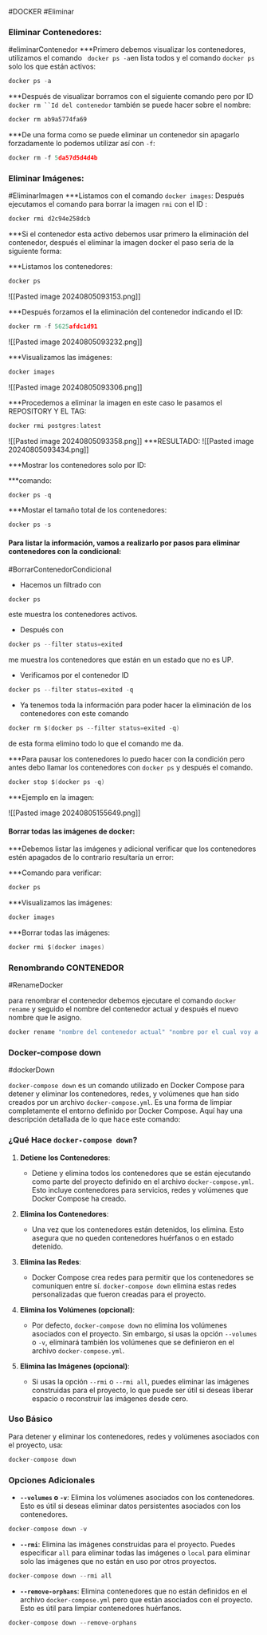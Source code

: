 #DOCKER #Eliminar
### Eliminar  Contenedores:
#eliminarContenedor
***Primero debemos visualizar los contenedores, utilizamos el comando ` docker ps -a`en lista todos  y el comando `docker ps` solo los que están activos:

```c
docker ps -a
```

***Después de visualizar borramos con el siguiente comando pero por ID `docker rm ``Id del contenedor` también se puede hacer sobre el nombre:

```C
docker rm ab9a5774fa69
```

***De una forma como se puede eliminar un contenedor sin apagarlo forzadamente lo podemos utilizar así con `-f`:

```c
docker rm -f 5da57d5d4d4b
```

### Eliminar Imágenes:
#EliminarImagen
***Listamos con el comando `docker images`:
Después ejecutamos el comando para borrar  la imagen `rmi` con el ID :
```c
docker rmi d2c94e258dcb
```

***Si el contenedor esta activo debemos usar primero la eliminación del contenedor, después el eliminar la imagen docker el paso seria de la siguiente forma:

***Listamos los contenedores:
```c
docker ps
```

![[Pasted image 20240805093153.png]]


***Después forzamos el la eliminación del contenedor indicando el ID:

```c
docker rm -f 5625afdc1d91
```
![[Pasted image 20240805093232.png]]


***Visualizamos las imágenes:

```c
docker images
```

![[Pasted image 20240805093306.png]]


***Procedemos a eliminar la imagen en este caso le pasamos el  REPOSITORY Y EL TAG:

```c
docker rmi postgres:latest
```

![[Pasted image 20240805093358.png]]
***RESULTADO:
![[Pasted image 20240805093434.png]]

***Mostrar los contenedores solo por ID:

***comando:
```C
docker ps -q
```

***Mostar el tamaño total de los contenedores:

```c
docker ps -s
```

#### Para listar la información, vamos a realizarlo por pasos para eliminar contenedores con la condicional:
#BorrarContenedorCondicional

 * Hacemos un filtrado con
 ```c 
 docker ps
 ```
 este muestra los contenedores activos.
 * Después  con 
 ```c 
 docker ps --filter status=exited 
 ``` 
 me muestra los contenedores que están en un estado  que no es UP.
 * Verificamos por el contenedor ID 
  ```c
 docker ps --filter status=exited -q
 ``` 
 * Ya tenemos toda la información para poder hacer la eliminación de los contenedores con este comando 
  ```c
  docker rm $(docker ps --filter status=exited -q)
  ```
   de esta forma elimino todo lo que el comando me da.

***Para pausar los contenedores lo puedo hacer con la condición pero antes debo llamar los contenedores con `docker ps`  y después el comando.

```c
docker stop $(docker ps -q)
```

***Ejemplo en la imagen:

![[Pasted image 20240805155649.png]]

#### Borrar todas las imágenes de docker:

***Debemos listar las imágenes y adicional verificar que los contenedores estén apagados de lo contrario resultaría un error:   

***Comando para verificar:
```c
docker ps
```

***Visualizamos las imágenes:

```c
docker images 
```

***Borrar todas las imágenes:

```c
docker rmi $(docker images)
```



### Renombrando CONTENEDOR 
#RenameDocker

para renombrar el contenedor debemos ejecutare el comando `docker rename` y seguido el nombre del contenedor  actual y después el nuevo nombre que le asigno.
```c
docker rename "nombre del contenedor actual" "nombre por el cual voy a cambiar"
```

### Docker-compose down 
#dockerDown

`docker-compose down` es un comando utilizado en Docker Compose para detener y eliminar los contenedores, redes, y volúmenes que han sido creados por un archivo `docker-compose.yml`. Es una forma de limpiar completamente el entorno definido por Docker Compose. Aquí hay una descripción detallada de lo que hace este comando:

### ¿Qué Hace `docker-compose down`?

1. **Detiene los Contenedores**:
    
    - Detiene y elimina todos los contenedores que se están ejecutando como parte del proyecto definido en el archivo `docker-compose.yml`. Esto incluye contenedores para servicios, redes y volúmenes que Docker Compose ha creado.
2. **Elimina los Contenedores**:
    
    - Una vez que los contenedores están detenidos, los elimina. Esto asegura que no queden contenedores huérfanos o en estado detenido.
3. **Elimina las Redes**:
    
    - Docker Compose crea redes para permitir que los contenedores se comuniquen entre sí. `docker-compose down` elimina estas redes personalizadas que fueron creadas para el proyecto.
4. **Elimina los Volúmenes (opcional)**:
    
    - Por defecto, `docker-compose down` no elimina los volúmenes asociados con el proyecto. Sin embargo, si usas la opción `--volumes` o `-v`, eliminará también los volúmenes que se definieron en el archivo `docker-compose.yml`.
5. **Elimina las Imágenes (opcional)**:
    
    - Si usas la opción `--rmi` o `--rmi all`, puedes eliminar las imágenes construidas para el proyecto, lo que puede ser útil si deseas liberar espacio o reconstruir las imágenes desde cero.

### Uso Básico

Para detener y eliminar los contenedores, redes y volúmenes asociados con el proyecto, usa:



```c
docker-compose down
```

### Opciones Adicionales

- **`--volumes` o `-v`**: Elimina los volúmenes asociados con los contenedores. Esto es útil si deseas eliminar datos persistentes asociados con los contenedores.
    
    
    
```c
docker-compose down -v
```
    
- **`--rmi`**: Elimina las imágenes construidas para el proyecto. Puedes especificar `all` para eliminar todas las imágenes o `local` para eliminar solo las imágenes que no están en uso por otros proyectos.
    
    
    
```c 
docker-compose down --rmi all
```
    
- **`--remove-orphans`**: Elimina contenedores que no están definidos en el archivo `docker-compose.yml` pero que están asociados con el proyecto. Esto es útil para limpiar contenedores huérfanos.
    
    
 ```c
docker-compose down --remove-orphans
```










